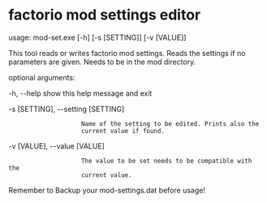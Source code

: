 # factorio mod settings editor

usage: mod-set.exe [-h] [-s [SETTING]] [-v [VALUE]]

This tool reads or writes factorio mod settings. Reads the settings if no
parameters are given. Needs to be in the mod directory.

optional arguments:

  -h, --help            show this help message and exit
  
  -s [SETTING], --setting [SETTING]
  
                        Name of the setting to be edited. Prints also the
                        current value if found.
                        
  -v [VALUE], --value [VALUE]
  
                        The value to be set needs to be compatible with the
                        current value.

Remember to Backup your mod-settings.dat before usage!
